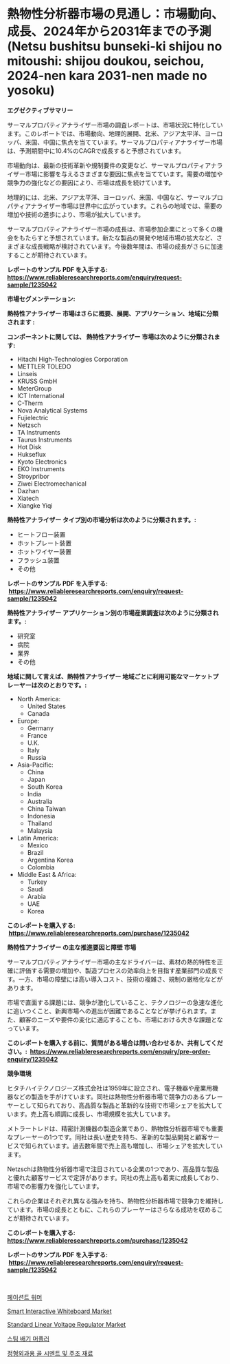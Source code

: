 <p><h1>熱物性分析器市場の見通し：市場動向、成長、2024年から2031年までの予測 (Netsu bushitsu bunseki-ki shijou no mitoushi: shijou doukou, seichou, 2024-nen kara 2031-nen made no yosoku)</h1></p><p><strong>エグゼクティブサマリー</strong></p>
<p><p>サーマルプロパティアナライザー市場の調査レポートは、市場状況に特化しています。このレポートでは、市場動向、地理的展開、北米、アジア太平洋、ヨーロッパ、米国、中国に焦点を当てています。サーマルプロパティアナライザー市場は、予測期間中に10.4%のCAGRで成長すると予想されています。</p><p>市場動向は、最新の技術革新や規制要件の変更など、サーマルプロパティアナライザー市場に影響を与えるさまざまな要因に焦点を当てています。需要の増加や競争力の強化などの要因により、市場は成長を続けています。</p><p>地理的には、北米、アジア太平洋、ヨーロッパ、米国、中国など、サーマルプロパティアナライザー市場は世界中に広がっています。これらの地域では、需要の増加や技術の進歩により、市場が拡大しています。</p><p>サーマルプロパティアナライザー市場の成長は、市場参加企業にとって多くの機会をもたらすと予想されています。新たな製品の開発や地域市場の拡大など、さまざまな成長戦略が検討されています。今後数年間は、市場の成長がさらに加速することが期待されています。</p></p>
<p><strong>レポートのサンプル PDF を入手する: <a href="https://www.reliableresearchreports.com/enquiry/request-sample/1235042">https://www.reliableresearchreports.com/enquiry/request-sample/1235042</a></strong></p>
<p><strong>市場セグメンテーション:</strong></p>
<p><strong> 熱特性アナライザー 市場はさらに概要、展開、アプリケーション、地域に分類されます :</strong></p>
<p><strong>コンポーネントに関しては、 熱特性アナライザー 市場は次のように分類されます: &nbsp;</strong></p>
<p><ul><li>Hitachi High-Technologies Corporation</li><li>METTLER TOLEDO</li><li>Linseis</li><li>KRUSS GmbH</li><li>MeterGroup</li><li>ICT International</li><li>C-Therm</li><li>Nova Analytical Systems</li><li>Fujielectric</li><li>Netzsch</li><li>TA Instruments</li><li>Taurus Instruments</li><li>Hot Disk</li><li>Hukseflux</li><li>Kyoto Electronics</li><li>EKO Instruments</li><li>Stroypribor</li><li>Ziwei Electromechanical</li><li>Dazhan</li><li>Xiatech</li><li>Xiangke Yiqi</li></ul></p>
<p><strong> 熱特性アナライザー タイプ別の市場分析は次のように分類されます。:</strong></p>
<p><ul><li>ヒートフロー装置</li><li>ホットプレート装置</li><li>ホットワイヤー装置</li><li>フラッシュ装置</li><li>その他</li></ul></p>
<p><strong>レポートのサンプル PDF を入手する: &nbsp;<a href="https://www.reliableresearchreports.com/enquiry/request-sample/1235042">https://www.reliableresearchreports.com/enquiry/request-sample/1235042</a></strong></p>
<p><strong> 熱特性アナライザー アプリケーション別の市場産業調査は次のように分類されます。:</strong></p>
<p><ul><li>研究室</li><li>病院</li><li>業界</li><li>その他</li></ul></p>
<p><strong>地域に関して言えば、熱特性アナライザー 地域ごとに利用可能なマーケットプレーヤーは次のとおりです。:</strong></p>
<p><ul>
    <li>
        North America:
        <ul>
            <li>United States</li>
            <li>Canada</li>
        </ul>
    </li>
    <li>
        Europe:
        <ul>
            <li>Germany</li>
            <li>France</li>
            <li>U.K.</li>
            <li>Italy</li>
            <li>Russia</li>
        </ul>
    </li>
    <li>
        Asia-Pacific:
        <ul>
            <li>China</li>
            <li>Japan</li>
            <li>South Korea</li>
            <li>India</li>
            <li>Australia</li>
            <li>China Taiwan</li>
            <li>Indonesia</li>
            <li>Thailand</li>
            <li>Malaysia</li>
        </ul>
    </li>
    <li>
        Latin America:
        <ul>
            <li>Mexico</li>
            <li>Brazil</li>
            <li>Argentina Korea</li>
            <li>Colombia</li>
        </ul>
    </li>
    <li>
        Middle East & Africa:
        <ul>
            <li>Turkey</li>
            <li>Saudi</li>
            <li>Arabia</li>
            <li>UAE</li>
            <li>Korea</li>
        </ul>
    </li>
    </ul></p>
<p><strong>このレポートを購入する: &nbsp;<a href="https://www.reliableresearchreports.com/purchase/1235042">https://www.reliableresearchreports.com/purchase/1235042</a></strong></p>
<p><strong>熱特性アナライザー の主な推進要因と障壁 市場</strong></p>
<p><p>サーマルプロパティアナライザー市場の主なドライバーは、素材の熱的特性を正確に評価する需要の増加や、製造プロセスの効率向上を目指す産業部門の成長です。一方、市場の障壁には高い導入コスト、技術の複雑さ、規制の厳格化などがあります。</p><p>市場で直面する課題には、競争が激化していること、テクノロジーの急速な進化に追いつくこと、新興市場への進出が困難であることなどが挙げられます。また、顧客のニーズや要件の変化に適応することも、市場における大きな課題となっています。</p></p>
<p><strong>このレポートを購入する前に、質問がある場合は問い合わせるか、共有してください。:&nbsp; <a href="https://www.reliableresearchreports.com/enquiry/pre-order-enquiry/1235042">https://www.reliableresearchreports.com/enquiry/pre-order-enquiry/1235042</a></strong></p>
<p><strong>競争環境</strong></p>
<p><p>ヒタチハイテクノロジーズ株式会社は1959年に設立され、電子機器や産業用機器などの製造を手がけています。同社は熱物性分析器市場で競争力のあるプレーヤーとして知られており、高品質な製品と革新的な技術で市場シェアを拡大しています。売上高も順調に成長し、市場規模を拡大しています。</p><p>メトラートレドは、精密計測機器の製造企業であり、熱物性分析器市場でも重要なプレーヤーの1つです。同社は長い歴史を持ち、革新的な製品開発と顧客サービスで知られています。過去数年間で売上高も増加し、市場シェアを拡大しています。</p><p>Netzschは熱物性分析器市場で注目されている企業の1つであり、高品質な製品と優れた顧客サービスで定評があります。同社の売上高も着実に成長しており、市場での影響力を強化しています。</p><p>これらの企業はそれぞれ異なる強みを持ち、熱物性分析器市場で競争力を維持しています。市場の成長とともに、これらのプレーヤーはさらなる成功を収めることが期待されています。</p></p>
<p><strong>このレポートを購入する: &nbsp; <a href="https://www.reliableresearchreports.com/purchase/1235042">https://www.reliableresearchreports.com/purchase/1235042</a></strong></p>
<p><strong>レポートのサンプル PDF を入手する: &nbsp;<a href="https://www.reliableresearchreports.com/enquiry/request-sample/1235042">https://www.reliableresearchreports.com/enquiry/request-sample/1235042</a></strong><strong></strong></p>
<p>&nbsp;</p>
<p><p><a href="https://github.com/wallacBahrtyinger567686/Market-Research-Report-List-1/blob/main/466042511082.md">페이션트 워머</a></p><p><a href="https://github.com/Sarissaschmalingtr6fz2739/Market-Research-Report-List-1/blob/main/smart-interactive-whiteboard-market.md">Smart Interactive Whiteboard Market</a></p><p><a href="https://medium.com/@v25590012/standard-linear-voltage-regulator-market-size-and-market-trends-complete-industry-overview-2024-802aacc74858">Standard Linear Voltage Regulator Market</a></p><p><a href="https://medium.com/@lizaheller2023/%EC%A6%9D%EA%B8%B0-%EB%B0%B0%EC%B6%9C%EB%AC%BC-%EC%86%8C%EC%9D%8C%EA%B8%B0-%EC%8B%9C%EC%9E%A5-%EC%A7%80%ED%91%9C-%ED%95%B4%EB%8F%85-%EC%8B%9C%EC%9E%A5-%EC%A0%90%EC%9C%A0%EC%9C%A8-%ED%8A%B8%EB%A0%8C%EB%93%9C-%EB%B0%8F-%EC%84%B1%EC%9E%A5-%ED%8C%A8%ED%84%B4-ee4ee7945cf5">스팀 배기 머플러</a></p><p><a href="https://github.com/WilburKihn5676/Market-Research-Report-List-1/blob/main/870970111081.md">정형외과용 골 시멘트 및 주조 재료</a></p></p>